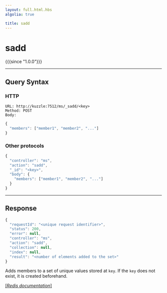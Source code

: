 ```yaml
---
layout: full.html.hbs
algolia: true

title: sadd
---
```


# sadd

{{{since "1.0.0"}}}




---

## Query Syntax

### HTTP

```http
URL: http://kuzzle:7512/ms/_sadd/<key>
Method: POST  
Body:
```


```js
{
  "members": ["member1", "member2", "..."]
}
```



### Other protocols


```js
{
  "controller": "ms",
  "action": "sadd",
  "_id": "<key>",
  "body": {
    "members": ["member1", "member2", "..."]
  }
}
```

---

## Response

```javascript
{
  "requestId": "<unique request identifier>",
  "status": 200,
  "error": null,
  "controller": "ms",
  "action": "sadd",
  "collection": null,
  "index": null,
  "result": "<number of elements added to the set>"
}
```

Adds members to a set of unique values stored at `key`. If the `key` does not exist, it is created beforehand.

[[_Redis documentation_]](https://redis.io/commands/sadd)
